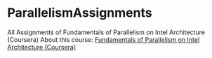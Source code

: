 # ParallelismAssignments
All Assignments of Fundamentals of Parallelism on Intel Architecture (Coursera)
About this course: [Fundamentals of Parallelism on Intel Architecture (Coursera)](https://www.coursera.org/learn/parallelism-ia)
